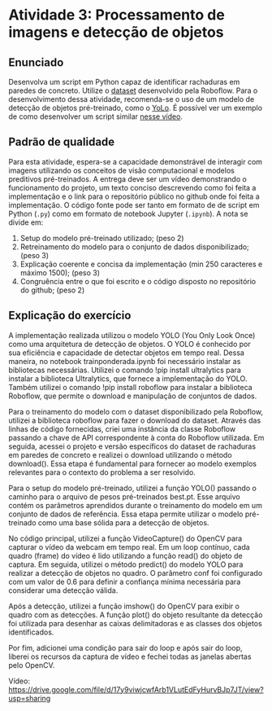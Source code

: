 # Atividade 3: Processamento de imagens e detecção de objetos

## Enunciado

Desenvolva um script em Python capaz de identificar rachaduras em paredes de concreto. Utilize o [dataset](https://universe.roboflow.com/university-bswxt/crack-bphdr/dataset/2) desenvolvido pela Roboflow. Para o desenvolvimento dessa atividade, recomenda-se o uso de um modelo de detecção de objetos pré-treinado, como o [YoLo](https://github.com/ultralytics/ultralytics). É possível ver um exemplo de como desenvolver um script similar [nesse vídeo](https://www.youtube.com/watch?v=vFGxM2KLs10).

## Padrão de qualidade

Para esta atividade, espera-se a capacidade demonstrável de interagir com imagens utilizando os conceitos de visão computacional e modelos preditivos pré-treinados. A entrega deve ser um vídeo demonstrando o funcionamento do projeto, um texto conciso descrevendo como foi feita a implementação e o link para o repositório público no github onde foi feita a implementação. O código fonte pode ser tanto em formato de de script em Python (`.py`) como em formato de notebook Jupyter (`.ipynb`). A nota se divide em:

1. Setup do modelo pré-treinado utilizado; (peso 2)
2. Retreinamento do modelo para o conjunto de dados disponibilizado; (peso 3)
3. Explicação coerente e concisa da implementação (min 250 caracteres e máximo 1500); (peso 3)
4. Congruência entre o que foi escrito e o código disposto no repositório do github; (peso 2)

## Explicação do exercício

A implementação realizada utilizou o modelo YOLO (You Only Look Once) como uma arquitetura de detecção de objetos. O YOLO é conhecido por sua eficiência e capacidade de detectar objetos em tempo real. Dessa maneira, no notebook trainponderada.ipynb foi necessário instalar as bibliotecas necessárias. Utilizei o comando !pip install ultralytics para instalar a biblioteca Ultralytics, que fornece a implementação do YOLO. Também utilizei o comando !pip install roboflow para instalar a biblioteca Roboflow, que permite o download e manipulação de conjuntos de dados.

Para o treinamento do modelo com o dataset disponibilizado pela Roboflow, utilizei a biblioteca roboflow para fazer o download do dataset. Através das linhas de código fornecidas, criei uma instância da classe Roboflow passando a chave de API correspondente à conta do Roboflow utilizada. Em seguida, acessei o projeto e versão específicos do dataset de rachaduras em paredes de concreto e realizei o download utilizando o método download(). Essa etapa é fundamental para fornecer ao modelo exemplos relevantes para o contexto do problema a ser resolvido.

Para o setup do modelo pré-treinado, utilizei a função YOLO() passando o caminho para o arquivo de pesos pré-treinados best.pt. Esse arquivo contém os parâmetros aprendidos durante o treinamento do modelo em um conjunto de dados de referência. Essa etapa permite utilizar o modelo pré-treinado como uma base sólida para a detecção de objetos.

No código principal, utilizei a função VideoCapture() do OpenCV para capturar o vídeo da webcam em tempo real. Em um loop contínuo, cada quadro (frame) do vídeo é lido utilizando a função read() do objeto de captura. Em seguida, utilizei o método predict() do modelo YOLO para realizar a detecção de objetos no quadro. O parâmetro conf foi configurado com um valor de 0.6 para definir a confiança mínima necessária para considerar uma detecção válida.

Após a detecção, utilizei a função imshow() do OpenCV para exibir o quadro com as detecções. A função plot() do objeto resultante da detecção foi utilizada para desenhar as caixas delimitadoras e as classes dos objetos identificados.

Por fim, adicionei uma condição para sair do loop e após sair do loop, liberei os recursos da captura de vídeo e fechei todas as janelas abertas pelo OpenCV.

Vídeo: https://drive.google.com/file/d/17y9viwjcwfArb1VLutEdFyHurvBJp7JT/view?usp=sharing
